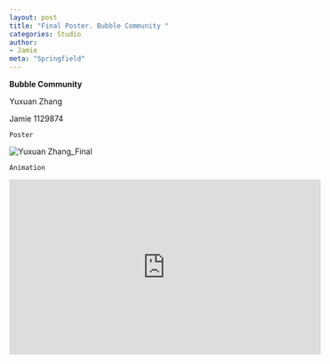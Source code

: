 ```yaml
---
layout: post
title: "Final Poster. Bubble Community "
categories: Studio
author:
- Jamie
meta: "Springfield"
---
```

**Bubble Community**

Yuxuan Zhang

Jamie
1129874

`Poster`

![Yuxuan Zhang_Final](https://user-images.githubusercontent.com/90487072/146489849-14fe2cfe-4a00-48ec-8731-c687581958dc.jpg)

`Animation`

<iframe width="560" height="315" src="https://www.youtube.com/embed/qqAOqxUp6AM" title="YouTube video player" frameborder="0" allow="accelerometer; autoplay; clipboard-write; encrypted-media; gyroscope; picture-in-picture" allowfullscreen></iframe>
